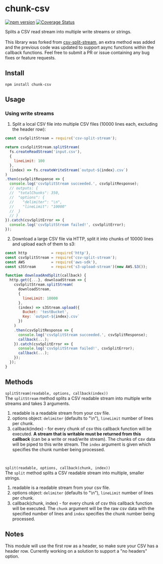 # chunk-csv

[![npm version](https://badge.fury.io/js/csv-split-stream.svg)](https://badge.fury.io/js/csv-split-stream)
[![Coverage Status](https://coveralls.io/repos/github/AlexanderMS/csv-split-stream/badge.svg?branch=master)](https://coveralls.io/github/AlexanderMS/csv-split-stream?branch=master)

Splits a CSV read stream into multiple write streams or strings. <br><br>
This library was forked from [csv-split-stream](https://github.com/alex-murashkin/csv-split-stream), an extra method was added and the previous code was updated to support async functions within the callback functions. Feel free to submit a PR or issue containing any bug fixes or feature requests.

## Install

`npm install chunk-csv`

## Usage
### Using write streams
1. Split a local CSV file into multiple CSV files (10000 lines each, excluding the header row):

  ```javascript
  const csvSplitStream = require('csv-split-stream');

  return csvSplitStream.splitStream(
    fs.createReadStream('input.csv'),
    {
      lineLimit: 100
    },
    (index) => fs.createWriteStream(`output-${index}.csv`)
  )
  .then(csvSplitResponse => {
    console.log('csvSplitStream succeeded.', csvSplitResponse);
    // outputs: {
    //  "totalChunks": 350,
    //  "options": {
    //    "delimiter": "\n",
    //    "lineLimit": "10000"
    //  }
    // }
  }).catch(csvSplitError => {
    console.log('csvSplitStream failed!', csvSplitError);
  });
  ```

2. Download a large CSV file via HTTP, split it into chunks of 10000 lines and upload each of them to s3:

  ```javascript
  const http           = require('http'),
  const csvSplitStream = require('csv-split-stream');
  const AWS            = require('aws-sdk'),
  const s3Stream       = require('s3-upload-stream')(new AWS.S3());

  function downloadAndSplit(callback) {
    http.get({...}, downloadStream => {
      csvSplitStream.splitStream(
        downloadStream,
        {
          lineLimit: 10000
        },
        (index) => s3Stream.upload({
          Bucket: 'testBucket',
          Key: `output-${index}.csv`
        })
      )
      .then(csvSplitResponse => {
        console.log('csvSplitStream succeeded.', csvSplitResponse);
        callback(...);
      }).catch(csvSplitError => {
        console.log('csvSplitStream failed!', csvSplitError);
        callback(...);
      });
    });    
  }
  ```
  
  ## Methods
 `splitStream(readable, options, callback(index))`<br>
 The `splitStream` method splits a CSV readable stream into multiple write streams and takes 3 arguments.
 1. readable is a readable stream from your csv file.
 2. options object:
     `delimiter` (defaults to "\n"), `lineLimit` number of lines per chunk.
 3. callback(index) - for every chunk of csv this callback function will be executed. **A stream that is writable must be returned from this callback** (can be a write or read/write stream). The chunks of csv data will be piped to this write stream. The `index` argument is given which specifies the chunk number being processed.
 <br>
 
 `split(readable, options, callback(chunk, index))` <br>
 The `split` method splits a CSV readable stream into multiple, smaller strings.
 1. readable is a readable stream from your csv file.
 2. options object:
     `delimiter` (defaults to "\n"), `lineLimit` number of lines per chunk.
 3. callback(chunk, index) - for every chunk of csv this callback function will be executed. The `chunk` argument will be the raw csv data with the specified number of lines and `index` specifies the chunk number being processed.
 
 ## Notes
 This module will use the first row as a header, so make sure your CSV has a header row. Currently working on a solution to support a "no headers" option.
